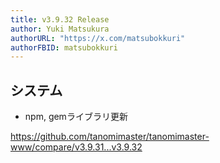 ```yaml
---
title: v3.9.32 Release
author: Yuki Matsukura
authorURL: "https://x.com/matsubokkuri"
authorFBID: matsubokkuri
---
```


## システム

- npm, gemライブラリ更新

https://github.com/tanomimaster/tanomimaster-www/compare/v3.9.31...v3.9.32

